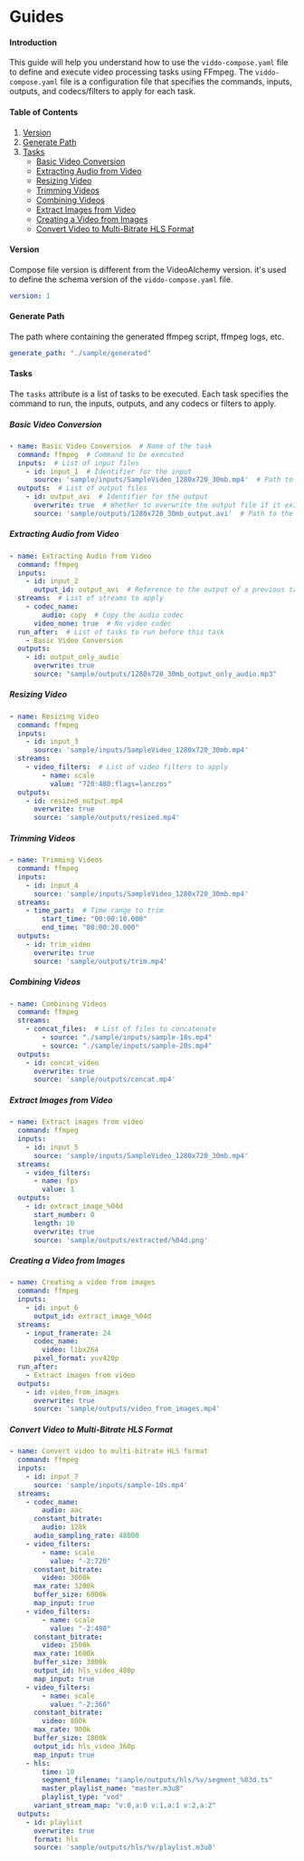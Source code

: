 # Guides

#### Introduction

This guide will help you understand how to use the `viddo-compose.yaml` file to define and execute video processing tasks using FFmpeg. The `viddo-compose.yaml` file is a configuration file that specifies the commands, inputs, outputs, and codecs/filters to apply for each task.

#### Table of Contents

1. [Version](#version)
2. [Generate Path](#generate-path)
3. [Tasks](#tasks)
    - [Basic Video Conversion](#basic-video-conversion)
    - [Extracting Audio from Video](#extracting-audio-from-video)
    - [Resizing Video](#resizing-video)
    - [Trimming Videos](#trimming-videos)
    - [Combining Videos](#combining-videos)
    - [Extract Images from Video](#extract-images-from-video)
    - [Creating a Video from Images](#creating-a-video-from-images)
    - [Convert Video to Multi-Bitrate HLS Format](#convert-video-to-multi-bitrate-hls-format)

#### Version

Compose file version is different from the VideoAlchemy version. it's used to define the schema version of the `viddo-compose.yaml` file.

```yaml
version: 1
```

#### Generate Path

The path where containing the generated ffmpeg script, ffmpeg logs, etc.

```yaml
generate_path: "./sample/generated"
```

#### Tasks

The `tasks` attribute is a list of tasks to be executed. Each task specifies the command to run, the inputs, outputs, and any codecs or filters to apply.

##### Basic Video Conversion

```yaml
- name: Basic Video Conversion  # Name of the task
  command: ffmpeg  # Command to be executed
  inputs:  # List of input files
    - id: input_1  # Identifier for the input
      source: 'sample/inputs/SampleVideo_1280x720_30mb.mp4'  # Path to the input file
  outputs:  # List of output files
    - id: output_avi  # Identifier for the output
      overwrite: true  # Whether to overwrite the output file if it exists
      source: 'sample/outputs/1280x720_30mb_output.avi'  # Path to the output file
```

##### Extracting Audio from Video

```yaml
- name: Extracting Audio from Video
  command: ffmpeg
  inputs:
    - id: input_2
      output_id: output_avi  # Reference to the output of a previous task
  streams:  # List of streams to apply
    - codec_name:
        audio: copy  # Copy the audio codec
      video_none: true  # No video codec
  run_after:  # List of tasks to run before this task
    - Basic Video Conversion
  outputs:
    - id: output_only_audio
      overwrite: true
      source: "sample/outputs/1280x720_30mb_output_only_audio.mp3"
```

##### Resizing Video

```yaml
- name: Resizing Video
  command: ffmpeg
  inputs:
    - id: input_3
      source: 'sample/inputs/SampleVideo_1280x720_30mb.mp4'
  streams:
    - video_filters:  # List of video filters to apply
        - name: scale
          value: "720:480:flags=lanczos"
  outputs:
    - id: resized_output.mp4
      overwrite: true
      source: 'sample/outputs/resized.mp4'
```

##### Trimming Videos

```yaml
- name: Trimming Videos
  command: ffmpeg
  inputs:
    - id: input_4
      source: 'sample/inputs/SampleVideo_1280x720_30mb.mp4'
  streams:
    - time_part:  # Time range to trim
        start_time: "00:00:10.000"
        end_time: "00:00:20.000"
  outputs:
    - id: trim_video
      overwrite: true
      source: 'sample/outputs/trim.mp4'
```

##### Combining Videos

```yaml
- name: Combining Videos
  command: ffmpeg
  streams:
    - concat_files:  # List of files to concatenate
        - source: "./sample/inputs/sample-10s.mp4"
        - source: "./sample/inputs/sample-20s.mp4"
  outputs:
    - id: concat_video
      overwrite: true
      source: 'sample/outputs/concat.mp4'
```

##### Extract Images from Video

```yaml
- name: Extract images from video
  command: ffmpeg
  inputs:
    - id: input_5
      source: 'sample/inputs/SampleVideo_1280x720_30mb.mp4'
  streams:
    - video_filters:
      - name: fps
        value: 1
  outputs:
    - id: extract_image_%04d
      start_number: 0
      length: 10
      overwrite: true
      source: 'sample/outputs/extracted/%04d.png'
```

##### Creating a Video from Images

```yaml
- name: Creating a video from images
  command: ffmpeg
  inputs:
    - id: input_6
      output_id: extract_image_%04d
  streams:
    - input_framerate: 24
      codec_name:
        video: libx264
      pixel_format: yuv420p
  run_after:
    - Extract images from video
  outputs:
    - id: video_from_images
      overwrite: true
      source: 'sample/outputs/video_from_images.mp4'
```

##### Convert Video to Multi-Bitrate HLS Format

```yaml
- name: Convert video to multi-bitrate HLS format
  command: ffmpeg
  inputs:
    - id: input_7
      source: 'sample/inputs/sample-10s.mp4'
  streams:
    - codec_name:
        audio: aac
      constant_bitrate:
        audio: 128k
      audio_sampling_rate: 48000
    - video_filters:
        - name: scale
          value: "-2:720"
      constant_bitrate:
        video: 3000k
      max_rate: 3200k
      buffer_size: 6000k
      map_input: true
    - video_filters:
        - name: scale
          value: "-2:480"
      constant_bitrate:
        video: 1500k
      max_rate: 1600k
      buffer_size: 3000k
      output_id: hls_video_480p
      map_input: true
    - video_filters:
        - name: scale
          value: "-2:360"
      constant_bitrate:
        video: 800k
      max_rate: 900k
      buffer_size: 1800k
      output_id: hls_video_360p
      map_input: true
    - hls:
        time: 10
        segment_filename: "sample/outputs/hls/%v/segment_%03d.ts"
        master_playlist_name: "master.m3u8"
        playlist_type: "vod"
      variant_stream_map: "v:0,a:0 v:1,a:1 v:2,a:2"
  outputs:
    - id: playlist
      overwrite: true
      format: hls
      source: 'sample/outputs/hls/%v/playlist.m3u8'
```